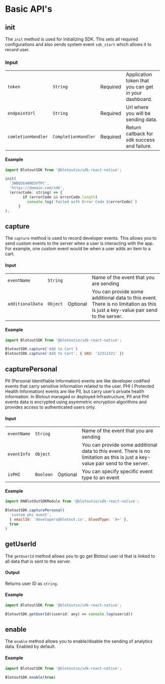 # Basic API's

## init
The `init` method is used for initializing SDK. This sets all required configurations and also sends system event `sdk_start` which allows it to record user.

### Input
|                  |                      |         |                                                       |
| ---------------- |----------------------|---------|-------------------------------------------------------|
| `token`          | `String`             | Required | Application token that you can get in your dashboard. |
| `endpointUrl`    | `String`             | Required | Url where you will be sending data.                   |
| `comletionHandler` | `CompletionHandler` | Required | Return callback for sdk success and failure.          |                                              


#### Example
```js
import BlotoutSDK from '@blotoutio/sdk-react-native';

init(
  '3WBQ5E48ND3VTPC',
  'https://domain.com/sdk',
  (errorCode: string) => {
        if (errorCode && errorCode.length)
          console.log(`Failed with Error Code ${errorCode}`)
      }
);
```

## capture
The `capture` method is used to record developer events. This allows you to send custom events to the server when a user is interacting with the app. For example, one custom event would be when a user adds an item to a cart.

#### Input
|                  |          |          |                                                                                                                                 |
|------------------|----------|----------|---------------------------------------------------------------------------------------------------------------------------------|
| `eventName`      | `String` |          | Name of the event that you are sending                                                                                          |
| `additionalData` | `Object` | Optional | You can provide some additional data to this event. There is no limitation as this is just a key-value pair send to the server. |

#### Example
```js
import BlotoutSDK from '@blotoutio/sdk-react-native';

BlotoutSDK.capture('Add to Cart')
BlotoutSDK.capture('Add to Cart', { SKU: '12312321' })
```

## capturePersonal
PII (Personal Identifiable Information) events are like developer codified events that carry sensitive information related to the user.
PHI ( Protected Health Information) events are like PII, but carry user’s private health information.
In Blotout managed or deployed Infrastructure, PII and PHI events data is encrypted using asymmetric encryption algorithms and provides access to authenticated users only.

#### Input
|             |           |          |                                                                                                                                 |
|-------------|-----------|----------|---------------------------------------------------------------------------------------------------------------------------------|
| `eventName` | `String`  |          | Name of the event that you are sending                                                                                          |
| `eventInfo` | `Object`  |          | You can provide some additional data to this event. There is no limitation as this is just a key-value pair send to the server. |
| `isPHI`     | `Boolean` | Optional | You can specify specific event type to an event                                                                                 |


#### Example
```js
import RNBlotOutSDKModule from '@blotoutio/sdk-react-native';

BlotoutSDK.capturePersonal(
  'custom phi event',
  { emailId: 'developers@blotout.io', bloodType: 'A+' },
  true
)
```

## getUserId
The `getUserId` method allows you to go get Blotout user id that is linked to all data that is sent to the server.

#### Output
Returns user ID as `string`.

#### Example
```js
import BlotoutSDK from '@blotoutio/sdk-react-native';

BlotoutSDK.getUserId((userid: any) => console.log(userid))
```


## enable
The `enable` method allows you to enable/disable the sending of analytics data. Enabled by default.

#### Example
```js
import BlotoutSDK from '@blotoutio/sdk-react-native';

BlotoutSDK.enable(true)
```
